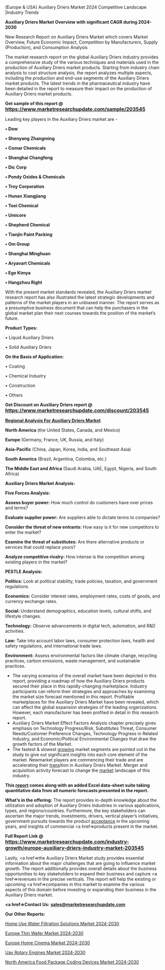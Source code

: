  (Europe & USA) Auxiliary Driers Market 2024 Competitive Landscape |Industry Trends

<strong>Auxiliary Driers Market Overview with significant CAGR during 2024-2030</strong>

New Research Report on Auxiliary Driers Market which covers Market Overview, Future Economic Impact, Competition by Manufacturers, Supply (Production), and Consumption Analysis

The market research report on the global Auxiliary Driers industry provides a comprehensive study of the various techniques and materials used in the production of Auxiliary Driers market products. Starting from industry chain analysis to cost structure analysis, the report analyzes multiple aspects, including the production and end-use segments of the Auxiliary Driers market products. The latest trends in the pharmaceutical industry have been detailed in the report to measure their impact on the production of Auxiliary Driers market products.

<strong>Get sample of this report @ <a href=https://www.marketresearchupdate.com/sample/203545><font size=3 color=#0000ff>https://www.marketresearchupdate.com/sample/203545</font></a></strong>

Leading key players in the Auxiliary Driers market are -

<strong>• Dow

• Shenyang Zhangming

• Comar Chemicals

• Shanghai Changfeng

• Dic Corp

• Pondy Oxides & Chemicals

• Troy Corporation

• Hunan Xiangjiang

• Toei Chemical

• Umicore

• Shepherd Chemical

• Tianjin Paint Packing

• Om Group

• Shanghai Minghuan

• Aryavart Chemicals

• Ege Kimya

• Hangzhou Right</strong>

With the present market standards revealed, the Auxiliary Driers market research report has also illustrated the latest strategic developments and patterns of the market players in an unbiased manner. The report serves as a presumptive business document that can help the purchasers in the global market plan their next courses towards the position of the market’s future.

<strong>Product Types:</strong>

• Liquid Auxiliary Driers

• Solid Auxiliary Driers

<strong>On the Basis of Application:</strong>

• Coating

• Chemical Industry

• Construction

• Others

<strong>Get Discount on Auxiliary Driers report @ <a href=https://www.marketresearchupdate.com/discount/203545><font size=3 color=#0000ff>https://www.marketresearchupdate.com/discount/203545</font></a></strong>

<strong><u><b>Regional Analysis For Auxiliary Driers Market</b></u></strong>

<strong><b>North America</b></strong> (the United States, Canada, and Mexico)

<strong><b>Europe </b></strong>(Germany, France, UK, Russia, and Italy)

<strong><b>Asia-Pacific</b></strong> (China, Japan, Korea, India, and Southeast Asia)

<strong><b>South America</b></strong> (Brazil, Argentina, Colombia, etc.)

<strong><b>The Middle East and Africa</b></strong> (Saudi Arabia, UAE, Egypt, Nigeria, and South Africa)

<strong>Auxiliary Driers Market Analysis:</strong>

<strong>Five Forces Analysis:</strong>

<strong>Assess buyer power:</strong> How much control do customers have over prices and terms?

<strong>Evaluate supplier power:</strong> Are suppliers able to dictate terms to companies?

<strong>Consider the threat of new entrants:</strong> How easy is it for new competitors to enter the market?

<strong>Examine the threat of substitutes:</strong> Are there alternative products or services that could replace yours?

<strong>Analyze competitive rivalry:</strong> How intense is the competition among existing players in the market?

<strong>PESTLE Analysis:</strong>

<strong>Politics:</strong> Look at political stability, trade policies, taxation, and government regulations.

<strong>Economics:</strong> Consider interest rates, employment rates, costs of goods, and currency exchange rates.

<strong>Social:</strong> Understand demographics, education levels, cultural shifts, and lifestyle changes.

<strong>Technology:</strong> Observe advancements in digital tech, automation, and R&D activities.

<strong>Law:</strong> Take into account labor laws, consumer protection laws, health and safety regulations, and international trade laws.

<strong>Environment:</strong> Assess environmental factors like climate change, recycling practices, carbon emissions, waste management, and sustainable practices.

<ul>
  <li>The varying scenarios of the overall market have been depicted in this report, providing a roadmap of how the Auxiliary Driers products secured their place in this rapidly-changing marketplace. Industry participants can reform their strategies and approaches by examining the market size forecast mentioned in this report. Profitable marketplaces for the Auxiliary Driers Market have been revealed, which can affect the global expansion strategies of the leading organizations. However, each manufacturer has been profiled in detail in this research report.</li>
  <li>Auxiliary Driers Market Effect Factors Analysis chapter precisely gives emphasis on Technology Progress/Risk, Substitutes Threat, Consumer Needs/Customer Preference Changes, Technology Progress in Related Industry, and Economic/Political Environmental Changes that draw the growth factors of the Market.</li>
  <li>The fastest &amp; slowest <a href=ASDF991299>growing</a> market segments are pointed out in the study to give out significant insights into each core element of the market. Newmarket players are commencing their trade and are accelerating their <a href=>trans</a>ition in Auxiliary Driers Market. Merger and acquisition activity forecast to change the <a href=>market</a> landscape of this industry.</li>
</ul>
<strong>This <a href=>report</a> comes along with an added Excel data-sheet suite taking quantitative data from all numeric forecasts presented in the report.</strong>

<strong>What’s in the offering:</strong> The report provides in-depth knowledge about the utilization and adoption of Auxiliary Driers Industries in various applications, types, and regions/countries. Furthermore, the key stakeholders can ascertain the major trends, investments, drivers, vertical player’s initiatives, government pursuits towards the product <a href=ASDF881288>acceptance</a> in the upcoming years, and insights of commercial <a href=>products</a> present in the market.

<strong>Full Report Link @ <a href=https://www.marketresearchupdate.com/industry-growth/europe-auxiliary-driers-industry-market-203545><font size=3 color=#0000ff>https://www.marketresearchupdate.com/industry-growth/europe-auxiliary-driers-industry-market-203545</font></a></strong>

Lastly, <a href=>the</a> Auxiliary Driers Market study provides essential information about the major challenges that are going to influence market growth. The report additionally provides overall details about the business opportunities to key stakeholders to expand their business and capture <a href=>revenues</a> in the precise verticals. The report will help the existing or upcoming <a href=>companies</a> in this market to examine the various aspects of this domain before investing or expanding their business in the Auxiliary Driers market.

<strong><a href=><strong>Contact Us:</strong></a></strong>
<strong>sales@marketresearchupdate.com</strong>

<strong>Our Other Reports:</strong>

<a href=https://www.linkedin.com/pulse/home-use-water-filtration-solutions-market-growth>Home Use Water Filtration Solutions Market 2024-2030</a>

<a href=https://www.linkedin.com/pulse/europe-thin-wafer-market-size-share-trends-growth-analysis>Europe Thin Wafer Market 2024-2030</a>

<a href=https://www.linkedin.com/pulse/europe-home-cinema-market-2023-size>Europe Home Cinema Market 2024-2030</a>

<a href=https://www.linkedin.com/pulse/uav-rotary-engines-market-global-production-rnwkf/>Uav Rotary Engines Market 2024-2030</a>

<a href=https://www.linkedin.com/pulse/north-america-food-package-coding-devices-market-m8ehf/>North America Food Package Coding Devices Market 2024-2030</a>
